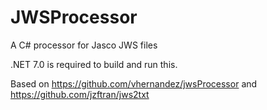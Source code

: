# JWSProcessor

A C# processor for Jasco JWS files

.NET 7.0 is required to build and run this.

Based on https://github.com/vhernandez/jwsProcessor and https://github.com/jzftran/jws2txt

